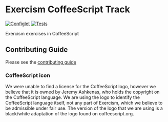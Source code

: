 # Exercism CoffeeScript Track
[![Configlet](https://github.com/exercism/coffeescript/actions/workflows/configlet.yml/badge.svg)](https://github.com/exercism/coffeescript/actions/workflows/configlet.yml)
[![Tests](https://github.com/exercism/coffeescript/actions/workflows/tests.yml/badge.svg)](https://github.com/exercism/coffeescript/actions/workflows/tests.yml)

Exercism exercises in CoffeeScript

## Contributing Guide

Please see the [contributing guide](https://github.com/exercism/x-api/blob/master/CONTRIBUTING.md#the-exercise-data)


### CoffeeScript icon
We were unable to find a license for the CoffeeScript logo, however we believe that it is owned by Jeremy Ashkenas, who holds the copyright on the CoffeeScript language.
We are using the logo to identify the CoffeeScript language itself, not any part of Exercism, which we believe to be admissible under fair use.
The version of the logo that we are using is a black/white adaptation of the logo found on coffeescript.org.
